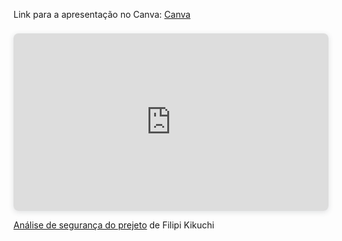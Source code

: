 Link para a apresentação no Canva: [Canva](https://www.canva.com/design/DAGAbSzUkbs/RrXSd5QnbnBDPpoa8SPNiA/edit?utm_content=DAGAbSzUkbs&utm_campaign=designshare&utm_medium=link2&utm_source=sharebutton)

<div style="position: relative; width: 100%; height: 0; padding-top: 56.2500%;
 padding-bottom: 0; box-shadow: 0 2px 8px 0 rgba(63,69,81,0.16); margin-top: 1.6em; margin-bottom: 0.9em; overflow: hidden;
 border-radius: 8px; will-change: transform;">
  <iframe loading="lazy" style="position: absolute; width: 100%; height: 100%; top: 0; left: 0; border: none; padding: 0;margin: 0;"
    src="https:&#x2F;&#x2F;www.canva.com&#x2F;design&#x2F;DAGAbSzUkbs&#x2F;L8P_0m35HGJLUWhIwF_4zA&#x2F;view?embed" allowfullscreen="allowfullscreen" allow="fullscreen">
  </iframe>
</div>

<a href="https:&#x2F;&#x2F;www.canva.com&#x2F;design&#x2F;DAGAbSzUkbs&#x2F;L8P_0m35HGJLUWhIwF_4zA&#x2F;view?utm_content=DAGAbSzUkbs&amp;utm_campaign=designshare&amp;utm_medium=embeds&amp;utm_source=link" target="_blank" rel="noopener">Análise de segurança do prejeto</a> de Filipi Kikuchi

